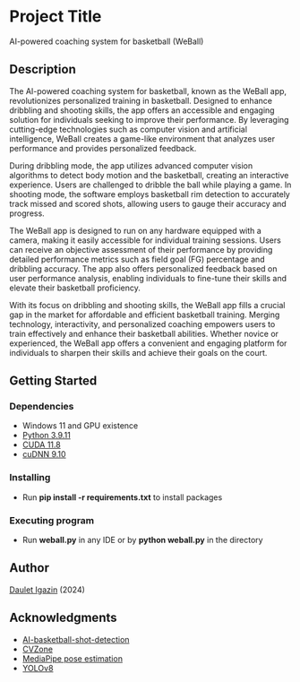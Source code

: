 # Project Title

AI-powered coaching system for basketball (WeBall)

## Description

The AI-powered coaching system for basketball, known as the WeBall app, revolutionizes personalized training in basketball. Designed to enhance dribbling and shooting skills, the app offers an accessible and engaging solution for individuals seeking to improve their performance. By leveraging cutting-edge technologies such as computer vision and artificial intelligence, WeBall creates a game-like environment that analyzes user performance and provides personalized feedback. 

During dribbling mode, the app utilizes advanced computer vision algorithms to detect body motion and the basketball, creating an interactive experience. Users are challenged to dribble the ball while playing a game. In shooting mode, the software employs basketball rim detection to accurately track missed and scored shots, allowing users to gauge their accuracy and progress. 

The WeBall app is designed to run on any hardware equipped with a camera, making it easily accessible for individual training sessions. Users can receive an objective assessment of their performance by providing detailed performance metrics such as field goal (FG) percentage and dribbling accuracy. The app also offers personalized feedback based on user performance analysis, enabling individuals to fine-tune their skills and elevate their basketball proficiency. 

With its focus on dribbling and shooting skills, the WeBall app fills a crucial gap in the market for affordable and efficient basketball training. Merging technology, interactivity, and personalized coaching empowers users to train effectively and enhance their basketball abilities. Whether novice or experienced, the WeBall app offers a convenient and engaging platform for individuals to sharpen their skills and achieve their goals on the court. 


## Getting Started

### Dependencies

* Windows 11 and GPU existence
* [Python 3.9.11](https://www.python.org/downloads/release/python-3911/)
* [CUDA 11.8](https://developer.nvidia.com/cuda-toolkit)
* [cuDNN 9.10](https://developer.nvidia.com/cudnn)

### Installing

* Run <strong>pip install -r requirements.txt</strong> to install packages

### Executing program

* Run <strong>weball.py</strong> in any IDE or by <strong>python weball.py</strong> in the directory


## Author

[Daulet Igazin](https://www.linkedin.com/in/daulet-igazin/) (2024)

## Acknowledgments

* [AI-basketball-shot-detection](https://github.com/avishah3/AI-Basketball-Shot-Detection-Tracker)
* [CVZone](https://github.com/cvzone/cvzone)
* [MediaPipe pose estimation](https://developers.google.com/mediapipe/solutions/vision/pose_landmarker)
* [YOLOv8](https://github.com/ultralytics/ultralytics)

